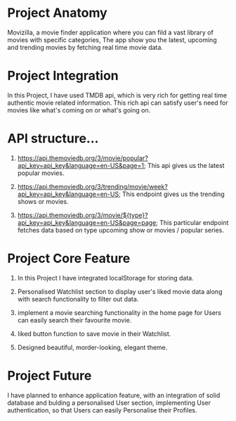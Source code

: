# Project Anatomy
Movizilla, a movie finder application where you can fild a vast library of movies with specific categories,
The app show you the latest, upcoming and trending movies by fetching real time movie data.


# Project Integration
In this Project, I have used TMDB api, which is very rich for getting real time authentic movie related information. This rich api can satisfy user's need for movies like what's coming on or what's going on.

# API structure...
1) https://api.themoviedb.org/3/movie/popular?api_key=api_key&language=en-US&page=1;
    This api gives us the latest popular movies.

2) https://api.themoviedb.org/3/trending/movie/week?api_key=api_key&language=en-US;
    This endpoint gives us the trending shows or movies.

3) https://api.themoviedb.org/3/movie/${type}?api_key=api_key&language=en-US&page=page;
    This particular endpoint fetches data based on type upcoming show or movies / popular series.


# Project Core Feature
1) In this Project I have integrated localStorage for storing data.

2) Personalised Watchlist section to display user's liked movie data along with search functionality to filter out data.

3) implement a movie searching functionality in the home page for Users can easily search their favourite movie.

4) liked button function to save movie in their Watchlist.

5) Designed beautiful, morder-looking, elegant theme.


# Project Future
I have planned to enhance application feature, with an integration of solid database and bulding a personalised User section, implementing User authentication, so that Users can easily Personalise their Profiles.






